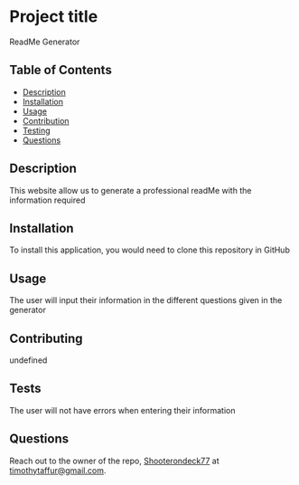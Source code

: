 # Project title
ReadMe Generator

## Table of Contents
- [Description](#project-description)
- [Installation](#installation)
- [Usage](#usage)
- [Contribution](#contribution)
- [Testing](#testing)
- [Questions](#questions)

## Description
This website allow us to generate a professional readMe with the information required

## Installation
To install this application, you would need to clone this repository in GitHub

## Usage
The user will input their information in the different questions given in the generator

## Contributing
undefined

## Tests
The user will not have errors when entering their information

## Questions
  Reach out to the owner of the repo, [Shooterondeck77](https://github.com/Shooterondeck77) at timothytaffur@gmail.com.
  